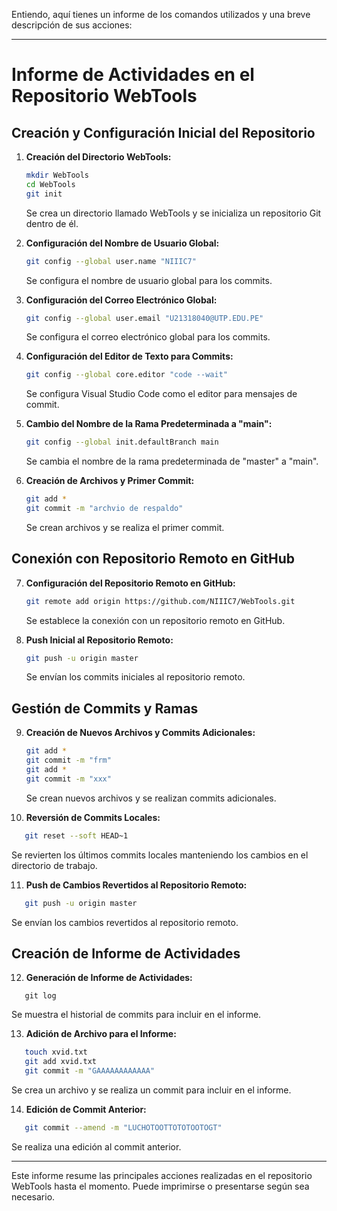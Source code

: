 Entiendo, aquí tienes un informe de los comandos utilizados y una breve descripción de sus acciones:

---

# Informe de Actividades en el Repositorio WebTools

## Creación y Configuración Inicial del Repositorio

1. **Creación del Directorio WebTools:**

   ```bash
   mkdir WebTools
   cd WebTools
   git init
   ```

   Se crea un directorio llamado WebTools y se inicializa un repositorio Git dentro de él.
2. **Configuración del Nombre de Usuario Global:**

   ```bash
   git config --global user.name "NIIIC7"
   ```

   Se configura el nombre de usuario global para los commits.
3. **Configuración del Correo Electrónico Global:**

   ```bash
   git config --global user.email "U21318040@UTP.EDU.PE"
   ```

   Se configura el correo electrónico global para los commits.
4. **Configuración del Editor de Texto para Commits:**

   ```bash
   git config --global core.editor "code --wait"
   ```

   Se configura Visual Studio Code como el editor para mensajes de commit.
5. **Cambio del Nombre de la Rama Predeterminada a "main":**

   ```bash
   git config --global init.defaultBranch main
   ```

   Se cambia el nombre de la rama predeterminada de "master" a "main".
6. **Creación de Archivos y Primer Commit:**

   ```bash
   git add *
   git commit -m "archvio de respaldo"
   ```

   Se crean archivos y se realiza el primer commit.

## Conexión con Repositorio Remoto en GitHub

7. **Configuración del Repositorio Remoto en GitHub:**

   ```bash
   git remote add origin https://github.com/NIIIC7/WebTools.git
   ```

   Se establece la conexión con un repositorio remoto en GitHub.
8. **Push Inicial al Repositorio Remoto:**

   ```bash
   git push -u origin master
   ```

   Se envían los commits iniciales al repositorio remoto.

## Gestión de Commits y Ramas

9. **Creación de Nuevos Archivos y Commits Adicionales:**

   ```bash
   git add *
   git commit -m "frm"
   git add *
   git commit -m "xxx"
   ```

   Se crean nuevos archivos y se realizan commits adicionales.
10. **Reversión de Commits Locales:**

```bash
   git reset --soft HEAD~1
```

   Se revierten los últimos commits locales manteniendo los cambios en el directorio de trabajo.

11. **Push de Cambios Revertidos al Repositorio Remoto:**

```bash
   git push -u origin master
```

   Se envían los cambios revertidos al repositorio remoto.

## Creación de Informe de Actividades

12. **Generación de Informe de Actividades:**

```
   git log
```

   Se muestra el historial de commits para incluir en el informe.

13. **Adición de Archivo para el Informe:**

```bash
   touch xvid.txt
   git add xvid.txt
   git commit -m "GAAAAAAAAAAAA"
```

   Se crea un archivo y se realiza un commit para incluir en el informe.

14. **Edición de Commit Anterior:**

```bash
   git commit --amend -m "LUCHOTOOTTOTOTOOTOGT"
```

   Se realiza una edición al commit anterior.

---

Este informe resume las principales acciones realizadas en el repositorio WebTools hasta el momento. Puede imprimirse o presentarse según sea necesario.
